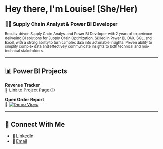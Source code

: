 # Hey there, I'm Louise! (She/Her)  
### 👩‍💻 Supply Chain Analyst & Power BI Developer  
<sub>Results-driven Supply Chain Analyst and Power BI Developer with 2 years of experience delivering BI solutions for Supply Chain Optimization. Skilled in Power BI, DAX, SQL, and Excel, with a strong ability to turn complex data into actionable insights. Proven ability to simplify complex data and effectively communicate insights to both technical and non-technical stakeholders.</sub>

---

## 📊 Power BI Projects

**Revenue Tracker**  
🔗 [Link to Project Page (1)](https://github.com/joshmadakor1/Algorithms-Practice)

**Open Order Report**  
🔗 [![Demo Video](https://img.youtube.com/vi/yourvideoID/0.jpg)](https://www.youtube.com/watch?v=yourvideoID)

---

## 🤝 Connect With Me

- 💼 [LinkedIn](https://www.linkedin.com/in/louisehealey/)
- 📧 [Email](mailto:louisemhealey@outlook.com)
